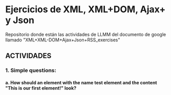 # Ejercicios de XML, XML+DOM, Ajax+ y Json
Repositorio donde están las actividades de LLMM del documento de google llamado "XML+XML-DOM+Ajax+Json+RSS_exercises"

## ACTIVIDADES
### 1. Simple questions:
#### a. How should an element with the name test element and the content "This is our first element!" look?
~~~ <test_element>This is our first element!</test_element> ~~~
